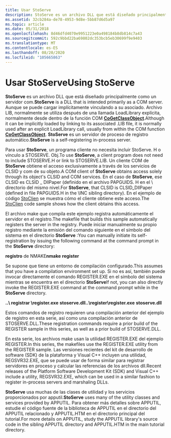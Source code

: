 ```yaml
---
title: Usar StoServe
description: StoServe es un archivo DLL que está diseñado principalmente como un servidor COM.
ms.assetid: 32cb284a-de78-4953-9d8e-5bb87d6d5a97
ms.topic: article
ms.date: 05/31/2018
ms.openlocfilehash: 8d46dfd4070e9951223e0a498184b8db814c7a43
ms.sourcegitcommit: 592c9bbd22ba69802dc353bcb5eb30699f9e9403
ms.translationtype: MT
ms.contentlocale: es-ES
ms.lasthandoff: 08/20/2020
ms.locfileid: "105665863"
---
```

# <a name="using-stoserve"></a><span data-ttu-id="0b414-103">Usar StoServe</span><span class="sxs-lookup"><span data-stu-id="0b414-103">Using StoServe</span></span>

<span data-ttu-id="0b414-104">**StoServe** es un archivo DLL que está diseñado principalmente como un servidor com.</span><span class="sxs-lookup"><span data-stu-id="0b414-104">**StoServe** is a DLL that is intended primarily as a COM server.</span></span> <span data-ttu-id="0b414-105">Aunque se puede cargar implícitamente vinculando a su asociado. Archivo LIB, normalmente se utiliza después de una llamada LoadLibrary explícita, normalmente desde dentro de la función COM [**CoGetClassObject**](/windows/win32/api/combaseapi/nf-combaseapi-cogetclassobject).</span><span class="sxs-lookup"><span data-stu-id="0b414-105">Although it can be implicitly loaded by linking to its associated .LIB file, it is normally used after an explicit LoadLibrary call, usually from within the COM function [**CoGetClassObject**](/windows/win32/api/combaseapi/nf-combaseapi-cogetclassobject).</span></span> <span data-ttu-id="0b414-106">**StoServe** es un servidor de proceso de registro automático.</span><span class="sxs-lookup"><span data-stu-id="0b414-106">**StoServe** is a self-registering in-process server.</span></span>

<span data-ttu-id="0b414-107">Para usar **StoServe**, un programa cliente no necesita incluir StoServe. H o vínculo a STOSERVE. Obj.</span><span class="sxs-lookup"><span data-stu-id="0b414-107">To use **StoServe**, a client program does not need to include STOSERVE.H or link to STOSERVE.LIB.</span></span> <span data-ttu-id="0b414-108">Un cliente COM de **StoServe** obtiene el acceso exclusivamente a través de los servicios de CLSID y com de su objeto.</span><span class="sxs-lookup"><span data-stu-id="0b414-108">A COM client of **StoServe** obtains access solely through its object's CLSID and COM services.</span></span> <span data-ttu-id="0b414-109">En el caso de **StoServe**, ese CLSID es CLSID \_ DllPaper (definido en el archivo PAPGUIDS. H en el \\ directorio del mismo nivel.</span><span class="sxs-lookup"><span data-stu-id="0b414-109">For **StoServe**, that CLSID is CLSID\_DllPaper (defined in file PAPGUIDS.H in the \\INC sibling directory).</span></span> <span data-ttu-id="0b414-110">En el ejemplo de código [StoClien](structured-storage-client-sample--stoclien-.md) se muestra cómo el cliente obtiene este acceso.</span><span class="sxs-lookup"><span data-stu-id="0b414-110">The [StoClien](structured-storage-client-sample--stoclien-.md) code sample shows how the client obtains this access.</span></span>

<span data-ttu-id="0b414-111">El archivo make que compila este ejemplo registra automáticamente el servidor en el registro.</span><span class="sxs-lookup"><span data-stu-id="0b414-111">The makefile that builds this sample automatically registers the server in the registry.</span></span> <span data-ttu-id="0b414-112">Puede iniciar manualmente su propio registro mediante la emisión del comando siguiente en el símbolo del sistema en el directorio **StoServe** :</span><span class="sxs-lookup"><span data-stu-id="0b414-112">You can manually initiate its self-registration by issuing the following command at the command prompt in the **StoServe** directory:</span></span>

<span data-ttu-id="0b414-113"> **registro** de NMAKE</span><span class="sxs-lookup"><span data-stu-id="0b414-113">**nmake** **register**</span></span>

<span data-ttu-id="0b414-114">Se supone que tiene un entorno de compilación configurado.</span><span class="sxs-lookup"><span data-stu-id="0b414-114">This assumes that you have a compilation environment set up.</span></span> <span data-ttu-id="0b414-115">Si no es así, también puede invocar directamente el comando REGISTER.EXE en el símbolo del sistema mientras se encuentra en el directorio **StoServe**</span><span class="sxs-lookup"><span data-stu-id="0b414-115">If not, you can also directly invoke the REGISTER.EXE command at the command prompt while in the **StoServe** directory.</span></span>

<span data-ttu-id="0b414-116">**..\\ registrar \\register.exe** **stoserve.dll**</span><span class="sxs-lookup"><span data-stu-id="0b414-116">**..\\register\\register.exe** **stoserve.dll**</span></span>

<span data-ttu-id="0b414-117">Estos comandos de registro requieren una compilación anterior del ejemplo de registro en esta serie, así como una compilación anterior de STOSERVE.DLL.</span><span class="sxs-lookup"><span data-stu-id="0b414-117">These registration commands require a prior build of the REGISTER sample in this series, as well as a prior build of STOSERVE.DLL.</span></span>

<span data-ttu-id="0b414-118">En esta serie, los archivos make usan la utilidad REGISTER.EXE del ejemplo REGISTER.</span><span class="sxs-lookup"><span data-stu-id="0b414-118">In this series, the makefiles use the REGISTER.EXE utility from the REGISTER sample.</span></span> <span data-ttu-id="0b414-119">Las versiones recientes del kit de desarrollo de software (SDK) de la plataforma y Visual C++ incluyen una utilidad, REGSVR32.EXE, que se puede usar de forma similar para registrar servidores en proceso y calcular las referencias de los archivos dll.</span><span class="sxs-lookup"><span data-stu-id="0b414-119">Recent releases of the Platform Software Development Kit (SDK) and Visual C++ include a utility, REGSVR32.EXE, which can be used in a similar fashion to register in-process servers and marshaling DLLs.</span></span>

<span data-ttu-id="0b414-120">**StoServe** usa muchas de las clases de utilidad y los servicios proporcionados por apputil.</span><span class="sxs-lookup"><span data-stu-id="0b414-120">**StoServe** uses many of the utility classes and services provided by APPUTIL.</span></span> <span data-ttu-id="0b414-121">Para obtener más detalles sobre APPUTIL, estudie el código fuente de la biblioteca de APPUTIL en el directorio del APPUTIL relacionado y APPUTIL.HTM en el directorio principal del tutorial.</span><span class="sxs-lookup"><span data-stu-id="0b414-121">For more details on APPUTIL, study the APPUTIL library's source code in the sibling APPUTIL directory and APPUTIL.HTM in the main tutorial directory.</span></span>

 

 